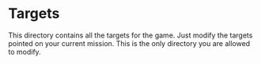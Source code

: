 # Targets

This directory contains all the targets for the game. Just modify the targets pointed on your current mission. This is the only directory you are allowed to modify.
